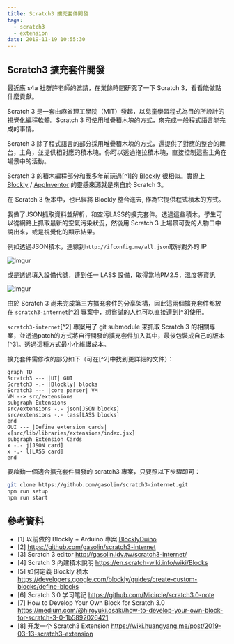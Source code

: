 ```yaml
---
title: Scratch3 擴充套件開發
tags:
  - scratch3
  - extension
date: 2019-11-19 10:55:30
---
```


## Scratch3 擴充套件開發

最近應 s4a 社群許老師的邀請，在業餘時間研究了一下 Scratch 3，看看能做點什麼貢獻。

Scratch 3 是一套由麻省理工學院（MIT）發起，以兒童學習程式為目的所設計的視覺化編程軟體。Scratch 3 可使用堆疊積木塊的方式，來完成一般程式語言能完成的事情。

Scratch 3 除了程式語言的部分採用堆疊積木塊的方式，還提供了對應的整合的舞台，主角，並提供相對應的積木塊。你可以透過拖拉積木塊，直接控制這些主角在場景中的活動。

Scratch 3 的積木編程部分和我多年前玩過[^1]的 [Blockly](https://developers.google.com/blockly/) 很相似。實際上 [Blockly](https://developers.google.com/blockly/) / [AppInventor](https://appinventor.mit.edu/) 的靈感來源就是來自於 Scratch 3。

在 Scratch 3 版本中，也已經將 Blockly 整合進去, 作為它提供程式積木的方式。

我做了JSON抓取資料並解析，和空污LASS的擴充套件。透過這些積木，學生可以從網路上抓取最新的空氣污染狀況，然後用 Scratch 3 上場景可愛的人物口中說出來，或是視覺化的顯示結果。

例如透過JSON積木，連線到`http://ifconfig.me/all.json`取得對外的 IP

![Imgur](https://i.imgur.com/Ponon0r.png)

或是透過填入設備代號，連到任一 LASS 設備，取得當地PM2.5，溫度等資訊

![Imgur](https://i.imgur.com/XpV8YUJ.png)

由於 Scratch 3 尚未完成第三方擴充套件的分享架構，因此這兩個擴充套件都放在 `scratch3-internet`[^2] 專案中，想嘗試的人也可以直接連到[^3]使用。

`scratch3-internet`[^2] 專案用了 git submodule 來抓取 Scratch 3 的相關專案，並透過patch的方式將自行開發的擴充套件加入其中，最後包裝成自己的版本[^3]。透過這種方式最小化維護成本。

擴充套件需修改的部分如下（可在[^2]中找到更詳細的文件）：

```mermaid
graph TD
Scratch3 --- |UI| GUI
Scratch3 -.- |Blockly| blocks
Scratch3 --- |core parser| VM
VM --> src/extensions
subgraph Extensions
src/extensions -.- json[JSON blocks]
src/extensions -.- lass[LASS blocks]
end
GUI --- |Define extension cards| x[src/lib/libraries/extensions/index.jsx]
subgraph Extension Cards
x -.- j[JSON card]
x -.- l[LASS card]
end
```

要啟動一個適合擴充套件開發的 scratch3 專案，只要照以下步驟即可：

```sh
git clone https://github.com/gasolin/scratch3-internet.git
npm run setup
npm run start
```

## 參考資料

- [1] 以前做的 Blockly + Arduino 專案 [BlocklyDuino](https://github.com/BlocklyDuino/BlocklyDuino)
- [2] https://github.com/gasolin/scratch3-internet
- [3] Scratch 3 editor http://gasolin.idv.tw/scratch3-internet/
- [4] Scratch 3 內建積木說明 https://en.scratch-wiki.info/wiki/Blocks
- [5] 如何定義 Blockly 積木 https://developers.google.com/blockly/guides/create-custom-blocks/define-blocks
- [6] Scratch 3.0 学习笔记 https://github.com/Micircle/scratch3.0-note
- [7] How to Develop Your Own Block for Scratch 3.0 https://medium.com/@hiroyuki.osaki/how-to-develop-your-own-block-for-scratch-3-0-1b5892026421
- [8] 开发一个 Scratch3 Extension https://wiki.huangyang.me/post/2019-03-13-scratch3-extension

